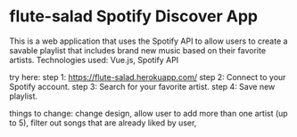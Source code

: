 # flute-salad Spotify Discover App
This is a web application that uses the Spotify API to allow users to create a savable playlist that includes brand new music based
on their favorite artists.
Technologies used: Vue.js, Spotify API

try here:
step 1: https://flute-salad.herokuapp.com/
step 2: Connect to your Spotify account.
step 3: Search for your favorite artist.
step 4: Save new playlist.



things to change:
change design,
allow user to add more than one artist (up to 5),
filter out songs that are already liked by user,
